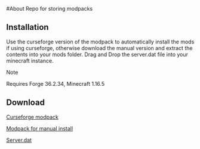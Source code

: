 #About
Repo for storing modpacks

## Installation
Use the curseforge version of the modpack to automatically install the mods if using curseforge, otherwise download the manual version and extract the contents into your mods folder.
Drag and Drop the server.dat file into your minecraft instance.

> [!NOTE]
> Requires Forge 36.2.34, Minecraft 1.16.5

## Download

[Curseforge modpack](https://github.com/thedayal/minecraft-server-jars/raw/refs/heads/main/curseforge_pack.zip)

[Modpack for manual install](https://github.com/thedayal/minecraft-server-jars/raw/refs/heads/main/servers.dat)

[Server.dat](https://github.com/thedayal/minecraft-server-jars/raw/refs/heads/main/servers.dat)
